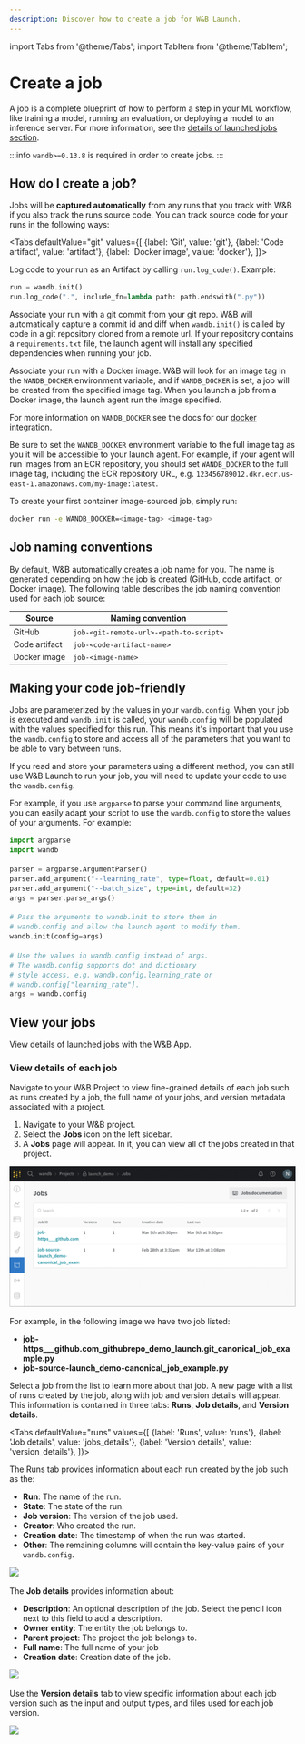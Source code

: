```yaml
---
description: Discover how to create a job for W&B Launch.
---
```

import Tabs from '@theme/Tabs';
import TabItem from '@theme/TabItem';

# Create a job

A job is a complete blueprint of how to perform a step in your ML workflow, like training a model, running an evaluation, or deploying a model to an inference server. For more information, see the [details of launched jobs section](launch-jobs#view-details-of-launched-jobs).

:::info
`wandb>=0.13.8` is required in order to create jobs.
:::

## How do I create a job?

Jobs will be **captured automatically** from any runs that you track with W&B if you also track the runs source code. You can track source code for your runs in the following ways:

<Tabs
  defaultValue="git"
  values={[
    {label: 'Git', value: 'git'},
    {label: 'Code artifact', value: 'artifact'},
    {label: 'Docker image', value: 'docker'},
  ]}>

<TabItem value="artifact">

Log code to your run as an Artifact by calling `run.log_code()`.
Example:

```python
run = wandb.init()
run.log_code(".", include_fn=lambda path: path.endswith(".py"))
```

</TabItem>

<TabItem value="git">

Associate your run with a git commit from your git repo. W&B will automatically capture a commit id and diff when `wandb.init()` is called by code in a git repository cloned from a remote url. If your repository contains a `requirements.txt` file, the launch agent will install any specified dependencies when running your job.

</TabItem>

<TabItem value="docker">

Associate your run with a Docker image. W&B will look for an image tag in the `WANDB_DOCKER` environment variable, and if `WANDB_DOCKER` is set, a job will be created from the specified image tag. When you launch a job from a Docker image, the launch agent run the image specified.

For more information on `WANDB_DOCKER` see the docs for our [docker integration](/docs/guides/integrations/other/docker.md).

Be sure to set the `WANDB_DOCKER` environment variable to the full image tag as you it will be accessible to your launch agent. For example, if your agent will run images from an ECR repository, you should set `WANDB_DOCKER` to the full image tag, including the ECR repository URL, e.g. `123456789012.dkr.ecr.us-east-1.amazonaws.com/my-image:latest`.

To create your first container image-sourced job, simply run:
```bash
docker run -e WANDB_DOCKER=<image-tag> <image-tag>
```

</TabItem>

</Tabs>

## Job naming conventions

By default, W&B automatically creates a job name for you. The name is generated depending on how the job is created (GitHub, code artifact, or Docker image). The following table describes the job naming convention used for each job source:

| Source        | Naming convention                       |
| ------------- | --------------------------------------- |
| GitHub        | `job-<git-remote-url>-<path-to-script>` |
| Code artifact | `job-<code-artifact-name>`              |
| Docker image  | `job-<image-name>`                      |

## Making your code job-friendly

Jobs are parameterized by the values in your `wandb.config`. When your job is executed and `wandb.init` is called, your `wandb.config` will be populated with the values specified for this run. This means it's important that you use the `wandb.config` to store and access all of the parameters that you want to be able to vary between runs.

If you read and store your parameters using a different method, you can still use W&B Launch to run your job, you will need to update your code to use the `wandb.config`.

For example, if you use `argparse` to parse your command line arguments, you can easily adapt your script to use the `wandb.config` to store the values of your arguments. For example:

```python
import argparse
import wandb

parser = argparse.ArgumentParser()
parser.add_argument("--learning_rate", type=float, default=0.01)
parser.add_argument("--batch_size", type=int, default=32)
args = parser.parse_args()

# Pass the arguments to wandb.init to store them in 
# wandb.config and allow the launch agent to modify them. 
wandb.init(config=args)

# Use the values in wandb.config instead of args. 
# The wandb.config supports dot and dictionary 
# style access, e.g. wandb.config.learning_rate or 
# wandb.config["learning_rate"].
args = wandb.config
```

## View your jobs
View details of launched jobs with the W&B App.

### View details of each job

Navigate to your W&B Project to view fine-grained details of each job such as runs created by a job, the full name of your jobs, and version metadata associated with a project. 

1. Navigate to your W&B project.
2. Select the **Jobs** icon on the left sidebar.
3. A **Jobs** page will appear. In it, you can view all of the jobs created in that project.

![](/images/launch/view_jobs.png)

For example, in the following image we have two job listed:
- **job-https___github.com_githubrepo_demo_launch.git_canonical_job_example.py**
- **job-source-launch_demo-canonical_job_example.py**

Select a job from the list to learn more about that job. A new page with a list of runs created by the job, along with job and version details will appear.  This information is contained in three tabs: **Runs**, **Job details**, and **Version details**.

<Tabs
  defaultValue="runs"
  values={[
    {label: 'Runs', value: 'runs'},
    {label: 'Job details', value: 'jobs_details'},
    {label: 'Version details', value: 'version_details'},
  ]}>
  <TabItem value="runs">

The Runs tab provides information about each run created by the job such as the:

- **Run**: The name of the run.
- **State**: The state of the run.
- **Job version**: The version of the job used.
- **Creator**: Who created the run.
- **Creation date**: The timestamp of when the run was started.
- **Other**: The remaining columns will contain the key-value pairs of your `wandb.config`.

![](/images/launch/runs_in_job.png)


  </TabItem>
  <TabItem value="jobs_details">

The **Job details** provides information about:

* **Description**: An optional description of the job. Select the pencil icon next to this field to add a description.
* **Owner entity**: The entity the job belongs to.
* **Parent project**: The project the job belongs to.
* **Full name**: The full name of your job
* **Creation date**: Creation date of the job.


![](/images/launch/job_id_full_name.png)

  </TabItem>
  <TabItem value="version_details">

Use the **Version details** tab to view specific information about each job version such as the input and output types, and files used for each job version. 

![](/images/launch/version_details_large.png)

  </TabItem>
</Tabs>